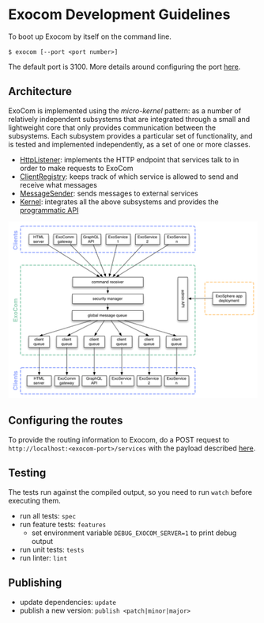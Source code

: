 # Exocom Development Guidelines


To boot up Exocom by itself on the command line.

```
$ exocom [--port <port number>]
```

The default port is 3100.
More details around configuring the port [here](features/configuring-the-ports.feature).


## Architecture

ExoCom is implemented using the _micro-kernel_ pattern:
as a number of relatively independent subsystems that are integrated through
a small and lightweight core that only provides
communication between the subsystems.
Each subsystem provides a particular set of functionality,
and is tested and implemented independently,
as a set of one or more classes.

* [HttpListener](src/http-listener):
  implements the HTTP endpoint that services talk to in order to make requests to ExoCom
* [ClientRegistry](src/client-registry):
  keeps track of which service is allowed to send and receive what messages
* [MessageSender](src/message-sender):
  sends messages to external services
* [Kernel](src/exocom.ls):
  integrates all the above subsystems and provides the
  [programmatic API](#javascript-api)

<img src="documentation/architecture.gif">


## Configuring the routes

To provide the routing information to Exocom,
do a POST request to `http://localhost:<exocom-port>/services`
with the payload described [here](features/configuring-services.feature).


## Testing

The tests run against the compiled output, so you need to run `watch` before executing them.

- run all tests: `spec`
- run feature tests: `features`
  - set environment variable `DEBUG_EXOCOM_SERVER=1` to print debug output
- run unit tests: `tests`
- run linter: `lint`


## Publishing

* update dependencies: `update`
* publish a new version: `publish <patch|minor|major>`
